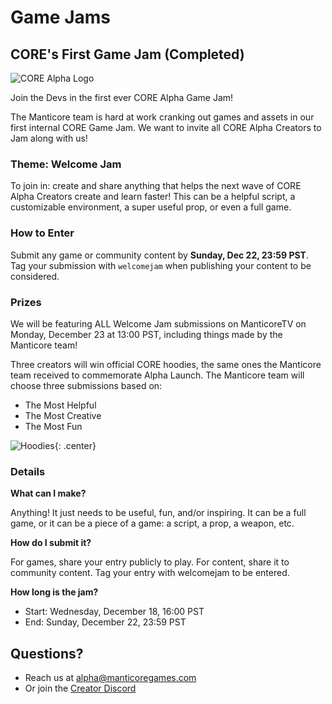 # Game Jams

## CORE's First Game Jam (Completed)

![CORE Alpha Logo](../../img/Events/core_alpha_logo.png)

Join the Devs in the first ever CORE Alpha Game Jam!

The Manticore team is hard at work cranking out games and assets in our first internal CORE Game Jam. We want to invite all CORE Alpha Creators to Jam along with us!

### Theme: Welcome Jam
To join in: create and share anything that helps the next wave of CORE Alpha Creators create and learn faster!  This can be a helpful script, a customizable environment, a super useful prop, or even a full game.

### How to Enter
Submit any game or community content by **Sunday, Dec 22, 23:59 PST**. Tag your submission with `welcomejam` when publishing your content to be considered.

### Prizes

We will be featuring ALL Welcome Jam submissions on ManticoreTV on Monday, December 23 at 13:00 PST, including things made by the Manticore team!

Three creators will win official CORE hoodies, the same ones the Manticore team received to commemorate Alpha Launch. The Manticore team will choose three submissions based on:
- The Most Helpful
- The Most Creative
- The Most Fun

![Hoodies](../../img/Events/hoodies.png){: .center}

### Details

**What can I make?**

Anything! It just needs to be useful, fun, and/or inspiring. It can be a full game, or it can be a piece of a game: a script, a prop, a weapon, etc.

**How do I submit it?**

For games, share your entry publicly to play. For content, share it to community content. Tag your entry with welcomejam to be entered.

**How long is the jam?**

- Start: Wednesday, December 18, 16:00 PST
- End: Sunday, December 22, 23:59 PST

## Questions?
* Reach us at alpha@manticoregames.com
* Or join the [Creator Discord](../discord/)
